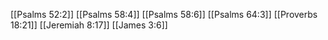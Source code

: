 [[Psalms 52:2]]
[[Psalms 58:4]]
[[Psalms 58:6]]
[[Psalms 64:3]]
[[Proverbs 18:21]]
[[Jeremiah 8:17]]
[[James 3:6]]
